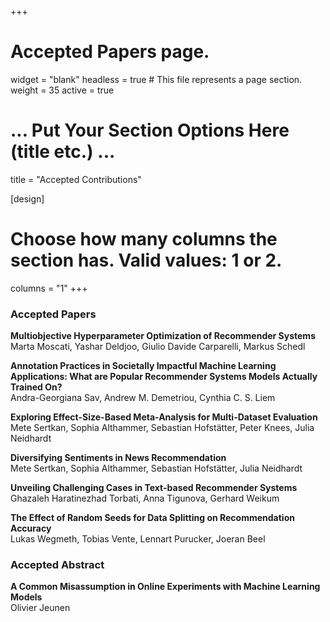 +++
# Accepted Papers page.
widget = "blank"
headless = true  # This file represents a page section.
weight = 35
active = true 

# ... Put Your Section Options Here (title etc.) ...
title = "Accepted Contributions"

[design]
  # Choose how many columns the section has. Valid values: 1 or 2.
  columns = "1"
+++

<!--[[All Teaser Videos](./videos) on a single page.-->

<!--[[Extended abstract](https://doi.org/10.1145/3604915.3608748) about the workshop as part of the RecSys 2023 proceedings.-->

<!--[[Proceedings](http://ceur-ws.org/Vol-3228/) (ceur-ws).-->


### Accepted Papers

**Multiobjective Hyperparameter Optimization of Recommender Systems**  
Marta Moscati, Yashar Deldjoo, Giulio Davide Carparelli, Markus Schedl  
<!--[Video](./videos#)-->

**Annotation Practices in Societally Impactful Machine Learning Applications: What are Popular Recommender Systems Models Actually Trained On?**  
Andra-Georgiana Sav, Andrew M. Demetriou, Cynthia C. S. Liem  
<!--[Video](./videos#)-->


**Exploring Effect-Size-Based Meta-Analysis for Multi-Dataset Evaluation**  
Mete Sertkan, Sophia Althammer, Sebastian Hofstätter, Peter Knees, Julia Neidhardt  
<!--[Video](./videos#)-->

**Diversifying Sentiments in News Recommendation**  
Mete Sertkan, Sophia Althammer, Sebastian Hofstätter, Julia Neidhardt  
<!--[Video](./videos#)-->

**Unveiling Challenging Cases in Text-based Recommender Systems**  
Ghazaleh Haratinezhad Torbati, Anna Tigunova, Gerhard Weikum  
<!--[Video](./videos#)-->

**The Effect of Random Seeds for Data Splitting on Recommendation Accuracy**  
Lukas Wegmeth, Tobias Vente, Lennart Purucker, Joeran Beel  
<!--[Video](./videos#)-->




### Accepted Abstract

**A Common Misassumption in Online Experiments with Machine Learning Models**  
Olivier Jeunen  
<!--[Video](./videos#)-->

